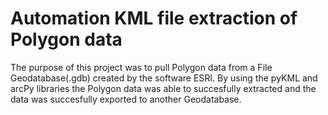 # Automation KML file extraction of Polygon data
The purpose of this project was to pull Polygon data from a
File Geodatabase(.gdb) created by the software ESRI. By using the 
pyKML and arcPy libraries the Polygon data was able to 
succesfully extracted and the data was succesfully exported
to another Geodatabase.
